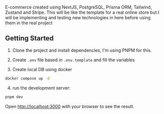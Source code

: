 E-commerce created using NextJS, PostgreSQL, Prisma ORM, Tailwind, Zustand and Stripe. This will be like the template for a real online store but I will be implementing and testing new technologies in here before using them in the real project

## Getting Started

1. Clone the project and install dependencies, I'm using PNPM for this.

2. Create `.env` file based in `.env.template` and fill the variables

3. Create local DB using docker

```bash
docker compose up -d
```

4. run the development server:

```bash
pnpm dev
```

Open [http://localhost:3000](http://localhost:3000) with your browser to see the result.
